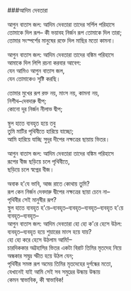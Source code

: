 ###আদিম দেবতারা

আগুন বাতাস জল: আদিম দেবতারা তাদের সর্পিল পরিহাসে  
তোমাকে দিল রূপ–
কী ভয়াবহ নির্জন রূপ তোমাকে দিল তারা;  
তোমার সংস্পর্শের মানুষের রক্তে দিল মাছির মতো কামনা।  

আগুন বাতাস জল: আদিম দেবতারা তাদের বঙ্কিম পরিহাসে  
আমাকে দিল লিপি রচনা করবার আবেগ:  
যেন আমিও আগুন বাতাস জল,  
যেন তোমাকেও সৃষ্টি করছি।  

তোমার মুখের রূপ রক্ত নয়, মাংস নয়, কামনা নয়,  
নিশীথ–দেবদারু দ্বীপ;  
কোনো দূর নির্জন নীলাভ দ্বীপ;  

স্থুল হাতে ব্যবহৃত হয়ে তবু  
তুমি মাটির পৃথিবীতে হারিয়ে যাচ্ছো;  
আমি হারিয়ে যাচ্ছি সুদূর দীপের নক্ষত্রের ছায়ায় ভিতর।  

আগুন বাতাস জল: আদিম দেবতারা তাদের বঙ্কিম পরিহাসে  
রূপের বীজ ছড়িয়ে চলে পৃথিবীতে,  
ছড়িয়ে চলে স্বপ্নের বীজ।  

অবাক হ'যে ভাবি, আজ রাতে কোথায় তুমি?  
রূপ কেন নির্জন দেবদারু দ্বীপের নক্ষত্রের ছায়া চেনে না–  
পৃথিবীর সেই মানুষীর রূপ?  
স্থুল হাতে ব্যবহৃত হ'য়ে–ব্যবহৃত–ব্যবহৃত–ব্যবহৃত–ব্যবহৃত হ'য়ে  
ব্যবহৃত–ব্যবহৃত–  
আগুন বাতাস জল: আদিম দেবতারা হো হো ক'রে হেসে উঠল:  
ব্যবহৃত–ব্যবহৃত হয়ে শুয়ারের মাংস হয়ে যায়?  
হো হো করে হেসে উঠলাম আমি!–  
চারদিককার অট্টহাসির ভিতর একটা বিরাট তিমির মৃতদেহ নিয়ে  
অন্ধকার সমুদ্র স্ফীত হয়ে উঠল যেন;  
পৃথিবীর সমস্ত রূপ অমেয় তিমির মৃতদেহের দুর্গন্ধের মতো,  
যেখানেই যাই আমি সেই সব সমুদ্রের উল্কায় উল্কায়  
কেমন স্বাভাবিক, কী স্বাভাবিক!  